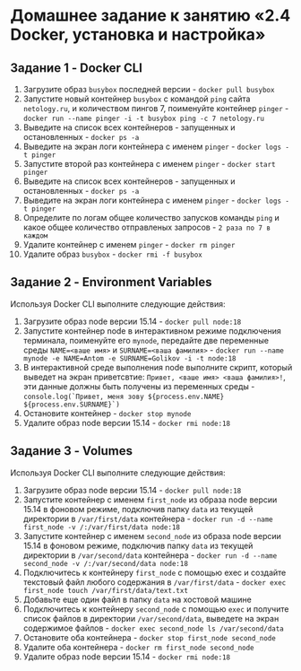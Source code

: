 # Домашнее задание к занятию «2.4 Docker, установка и настройка»

## Задание 1 - Docker CLI
1. Загрузите образ `busybox` последней версии - `docker pull busybox`
1. Запустите новый контейнер `busybox` с командой `ping` сайта `netology.ru`, и количеством пингов 7, поименуйте контейнер `pinger` - `docker run --name pinger -i -t busybox ping -c 7 netology.ru`
1. Выведите на список всех контейнеров - запущенных и остановленных - `docker ps -a`
1. Выведите на экран логи контейнера с именем `pinger` - `docker logs -t pinger`
1. Запустите второй раз контейнера с именем `pinger` - `docker start pinger`
1. Выведите на список всех контейнеров - запущенных и остановленных - `docker ps -a`
1. Выведите на экран логи контейнера с именем `pinger` - ```docker logs -t pinger```
1. Определите по логам общее количество запусков команды `ping` и какое общее количество отправленых запросов - ` 2 раза по 7 в каждом `
1. Удалите контейнер с именем `pinger` - `docker rm pinger`
1. Удалите образ `busybox` - `docker rmi -f busybox`

## Задание 2 - Environment Variables

Используя Docker CLI выполните следующие действия:
1. Загрузите образ node версии 15.14 - `docker pull node:18`
1. Запустите контейнер node в интерактивном режиме подключения терминала, поименуйте его `mynode`, передайте две переменные среды `NAME=<ваше имя>` и `SURNAME=<ваша фамилия>` - `docker run --name mynode -e NAME=Antom -e SURNAME=Golikov -i -t node:18`
1. В интерактивной среде выполнения node выполните скрипт, который выведет на экран приветсвтие: `Привет, <ваше имя> <ваша фамилия>!`, эти данные должны быть получены из переменных среды - ``console.log(`Привет, меня зову ${process.env.NAME} ${process.env.SURNAME}`)``
1. Остановите контейнер - `docker stop mynode`
1. Удалите образ node версии 15.14 - `docker rmi node:18`

## Задание 3 - Volumes

Используя Docker CLI выполните следующие действия:
1. Загрузите образ node версии 15.14 - `docker pull node:18`
1. Запустите контейнер с именем `first_node` из образа node версии 15.14 в фоновом режиме, подключив папку `data` из текущей директории в `/var/first/data` контейнера - `docker run -d --name first_node -v /:/var/first/data node:18`
1. Запустите контейнер с именем `second_node` из образа node версии 15.14 в фоновом режиме, подключив папку `data` из текущей директории в `/var/second/data` контейнера - `docker run -d --name second_node -v /:/var/second/data node:18`
1. Подключитесь к контейнеру `first_node` с помощью exec и создайте текстовый файл любого содержания в `/var/first/data` - `docker exec first_node touch /var/first/data/text.txt`
1. Добавьте еще один файл в папку `data` на хостовой машине
1. Подключитесь к контейнеру `second_node` с помощью `exec` и получите список файлов в директории `/var/second/data`, выведете на экран содержимое файлов - `docker exec second_node ls /var/second/data`
1. Остановите оба контейнера - `docker stop first_node second_node`
1. Удалите оба контейнера - `docker rm first_node second_node`
1. Удалите образ node версии 15.14 - `docker rmi node:18`
